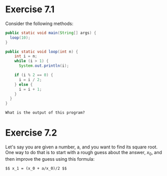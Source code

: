 # Exercise 7.1

Consider the following methods:

```java
public static void main(String[] args) {
  loop(10);
}

public static void loop(int n) {
    int i = n;
    while (i > 1) {
      System.out.println(i);

    if (i % 2 == 0) {
      i = i / 2;
    } else {
      i = i + 1;
    }
  }
}
```

    What is the output of this program?
  
  
 # Exercise 7.2
 
Let's say you are given a number, a, and you want to find
its square root. One way to do that is to start with a rough guess about the
answer,  $x_0$, and then improve the guess using this formula:

    $$ x_1 = (x_0 + a/x_0)/2 $$
